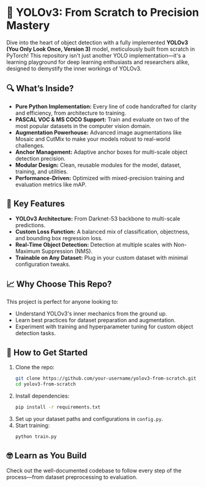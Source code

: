 # 🚀 YOLOv3: From Scratch to Precision Mastery

Dive into the heart of object detection with a fully implemented **YOLOv3 (You Only Look Once, Version 3)** model, meticulously built from scratch in PyTorch! This repository isn't just another YOLO implementation—it's a learning playground for deep learning enthusiasts and researchers alike, designed to demystify the inner workings of YOLOv3.

## 🔍 What’s Inside?
- **Pure Python Implementation:** Every line of code handcrafted for clarity and efficiency, from architecture to training.
- **PASCAL VOC & MS COCO Support:** Train and evaluate on two of the most popular datasets in the computer vision domain.
- **Augmentation Powerhouse:** Advanced image augmentations like Mosaic and CutMix to make your models robust to real-world challenges.
- **Anchor Management:** Adaptive anchor boxes for multi-scale object detection precision.
- **Modular Design:** Clean, reusable modules for the model, dataset, training, and utilities.
- **Performance-Driven:** Optimized with mixed-precision training and evaluation metrics like mAP.

## 🌟 Key Features
- **YOLOv3 Architecture:** From Darknet-53 backbone to multi-scale predictions.
- **Custom Loss Function:** A balanced mix of classification, objectness, and bounding box regression loss.
- **Real-Time Object Detection:** Detection at multiple scales with Non-Maximum Suppression (NMS).
- **Trainable on Any Dataset:** Plug in your custom dataset with minimal configuration tweaks.

## 📈 Why Choose This Repo?
This project is perfect for anyone looking to:
- Understand YOLOv3's inner mechanics from the ground up.
- Learn best practices for dataset preparation and augmentation.
- Experiment with training and hyperparameter tuning for custom object detection tasks.

## 🔧 How to Get Started
1. Clone the repo:
   ```bash
   git clone https://github.com/your-username/yolov3-from-scratch.git
   cd yolov3-from-scratch
   ```
2. Install dependencies:
   ```bash
   pip install -r requirements.txt
   ```
3. Set up your dataset paths and configurations in `config.py`.
4. Start training:
   ```bash
   python train.py
   ```

## 🤓 Learn as You Build
Check out the well-documented codebase to follow every step of the process—from dataset preprocessing to evaluation.
